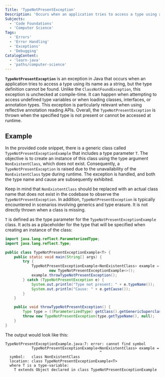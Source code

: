 ```yaml
---
Title: 'TypeNotPresentException'
Description: 'Occurs when an application tries to access a type using a string representing the name of the type, but no definition for the type with the specified name can be found.'
Subjects:
  - 'Code Foundations'
  - 'Computer Science'
Tags:
  - 'Errors'
  - 'Error Handling'
  - 'Exceptions'
  - 'Debugging'
CatalogContent:
  - 'learn-java'
  - 'paths/computer-science'
---
```


**`TypeNotPresentException`** is an exception in Java that occurs when an application tries to access a type using its name as a string, but the type definition cannot be found. Unlike the `ClassNotFoundException`, this exception is unchecked at compile-time. It can happen when attempting to access undefined type variables or when loading classes, interfaces, or annotation types. This exception is particularly relevant when using reflective annotation reading APIs. Overall, the `TypeNotPresentException` is thrown when the specified type is not present or cannot be accessed at runtime.

## Example

In the provided code snippet, there is a generic class called `TypeNotPresentExceptionExample` that includes a type parameter `T`. The objective is to create an instance of this class using the type argument `NonExistentClass`, which does not exist. Consequently, a `TypeNotPresentException` is raised due to the unavailability of the `NonExistentClass` type during runtime. The exception is handled, and both the type name and cause are subsequently exhibited.

Keep in mind that `NonExistentClass` should be replaced with an actual class name that does not exist in the codebase to observe the `TypeNotPresentException`. In addition, `TypeNotPresentException` is typically encountered in scenarios involving generics and type erasure. It is not directly thrown when a class is missing.

`T` is defined as the type parameter for the `TypeNotPresentExceptionExample` class. It acts as a placeholder for the type that will be specified when creating an instance of the class:

```java
import java.lang.reflect.ParameterizedType;
import java.lang.reflect.Type;

public class TypeNotPresentExceptionExample<T> {
    public static void main(String[] args) {
        try {
            TypeNotPresentExceptionExample<NonExistentClass> example =
                    new TypeNotPresentExceptionExample<>();
            example.throwTypeNotPresentException();
        } catch (TypeNotPresentException e) {
            System.out.println("Type not present: " + e.typeName());
            System.out.println("Cause: " + e.getCause());
        }
    }

    public void throwTypeNotPresentException() {
        Type type = ((ParameterizedType) getClass().getGenericSuperclass()).getActualTypeArguments()[0];
        throw new TypeNotPresentException(type.getTypeName(), null);
    }
}
```

The output would look like this:

```shell
TypeNotPresentExceptionExample.java:7: error: cannot find symbol
            TypeNotPresentExceptionExample<NonExistentClass> example =
                                           ^
  symbol:   class NonExistentClass
  location: class TypeNotPresentExceptionExample<T>
  where T is a type-variable:
    T extends Object declared in class TypeNotPresentExceptionExample
```
